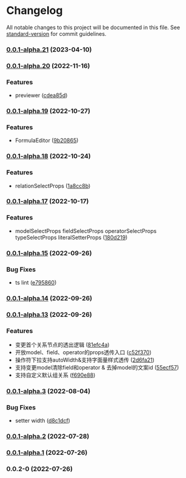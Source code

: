 # Changelog

All notable changes to this project will be documented in this file. See [standard-version](https://github.com/conventional-changelog/standard-version) for commit guidelines.

### [0.0.1-alpha.21](https://gitlab.alibaba-inc.com/mmfs/thx-portal-rule/compare/v0.0.1-alpha.20...v0.0.1-alpha.21) (2023-04-10)

### [0.0.1-alpha.20](https://gitlab.alibaba-inc.com/mmfs/thx-portal-rule/compare/v0.0.1-alpha.19...v0.0.1-alpha.20) (2022-11-16)


### Features

* previewer ([cdea85d](https://gitlab.alibaba-inc.com/mmfs/thx-portal-rule/commit/cdea85de6078be1a69ed852cf3c3f9b0e1f2eb78))

### [0.0.1-alpha.19](https://gitlab.alibaba-inc.com/mmfs/thx-portal-rule/compare/v0.0.1-alpha.18...v0.0.1-alpha.19) (2022-10-27)


### Features

* FormulaEditor ([9b20865](https://gitlab.alibaba-inc.com/mmfs/thx-portal-rule/commit/9b208657fb8de820392fe1338e18cd6d43e516ed))

### [0.0.1-alpha.18](https://gitlab.alibaba-inc.com/mmfs/thx-portal-rule/compare/v0.0.1-alpha.17...v0.0.1-alpha.18) (2022-10-24)


### Features

* relationSelectProps ([1a8cc8b](https://gitlab.alibaba-inc.com/mmfs/thx-portal-rule/commit/1a8cc8b3b724483fd5bd2569950c39dcb3227abc))

### [0.0.1-alpha.17](https://gitlab.alibaba-inc.com/mmfs/thx-portal-rule/compare/v0.0.1-alpha.16...v0.0.1-alpha.17) (2022-10-17)


### Features

* modelSelectProps fieldSelectProps operatorSelectProps typeSelectProps literalSetterProps ([180d219](https://gitlab.alibaba-inc.com/mmfs/thx-portal-rule/commit/180d219218cd617c856bad9068e390b1a2b309f9))

### [0.0.1-alpha.15](https://gitlab.alibaba-inc.com/mmfs/thx-portal-rule/compare/v0.0.1-alpha.14...v0.0.1-alpha.15) (2022-09-26)


### Bug Fixes

* ts lint ([e795860](https://gitlab.alibaba-inc.com/mmfs/thx-portal-rule/commit/e795860b202b111e4b7426f058e28e84ed239dfa))

### [0.0.1-alpha.14](https://gitlab.alibaba-inc.com/mmfs/thx-portal-rule/compare/v0.0.1-alpha.13...v0.0.1-alpha.14) (2022-09-26)

### [0.0.1-alpha.13](https://gitlab.alibaba-inc.com/mmfs/thx-portal-rule/compare/v0.0.1-alpha.5...v0.0.1-alpha.13) (2022-09-26)


### Features

* 变更首个关系节点的透出逻辑 ([81efc4a](https://gitlab.alibaba-inc.com/mmfs/thx-portal-rule/commit/81efc4a5942f8b1687103cdbafa14cb7419aaabb))
* 开放model、field、operator的props透传入口 ([c52f370](https://gitlab.alibaba-inc.com/mmfs/thx-portal-rule/commit/c52f370d9e34c5e9e368afe5f908563129573381))
* 操作符下拉支持autoWidth&支持字面量样式透传 ([2d6fa21](https://gitlab.alibaba-inc.com/mmfs/thx-portal-rule/commit/2d6fa2157d96c48f76d2887469dc8566874eb2c2))
* 支持变更model清除field和operator & 去掉model的文案id ([55ecf57](https://gitlab.alibaba-inc.com/mmfs/thx-portal-rule/commit/55ecf5704489b0a1743906ee2f82a4792be2b090))
* 支持自定义默认组关系 ([f690e88](https://gitlab.alibaba-inc.com/mmfs/thx-portal-rule/commit/f690e887514ed255d20f56fe637e10fb48308f2d))

### [0.0.1-alpha.3](https://github.com/thx/thx-portal-rule/compare/v0.0.1-alpha.2...v0.0.1-alpha.3) (2022-08-04)


### Bug Fixes

* setter width ([d8c1dcf](https://github.com/thx/thx-portal-rule/commit/d8c1dcf148f12dc00a460de9134c70b8c6b4e307))

### [0.0.1-alpha.2](https://github.com/thx/thx-portal-rule/compare/v0.0.1-alpha.1...v0.0.1-alpha.2) (2022-07-28)

### [0.0.1-alpha.1](https://github.com/thx/thx-portal-rule/compare/v0.0.2-0...v0.0.1-alpha.1) (2022-07-26)

### 0.0.2-0 (2022-07-26)
